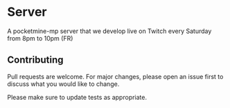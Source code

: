 # Server
A pocketmine-mp server that we develop live on Twitch every Saturday from 8pm to 10pm (FR)


## Contributing
Pull requests are welcome. For major changes, please open an issue first to discuss what you would like to change.

Please make sure to update tests as appropriate.
